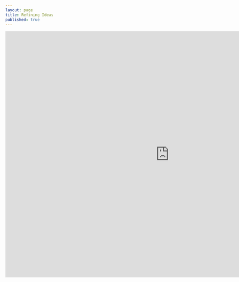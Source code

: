 ```yaml
---
layout: page
title: Refining Ideas
published: true
---
```



<iframe src="https://brunchlabs.slides.com/timtregubov/cs98-first-team-meeting/embed?token=Yc8O5qW3&style=light" width="1024" height="768" scrolling="no" frameborder="0" webkitallowfullscreen mozallowfullscreen allowfullscreen></iframe>